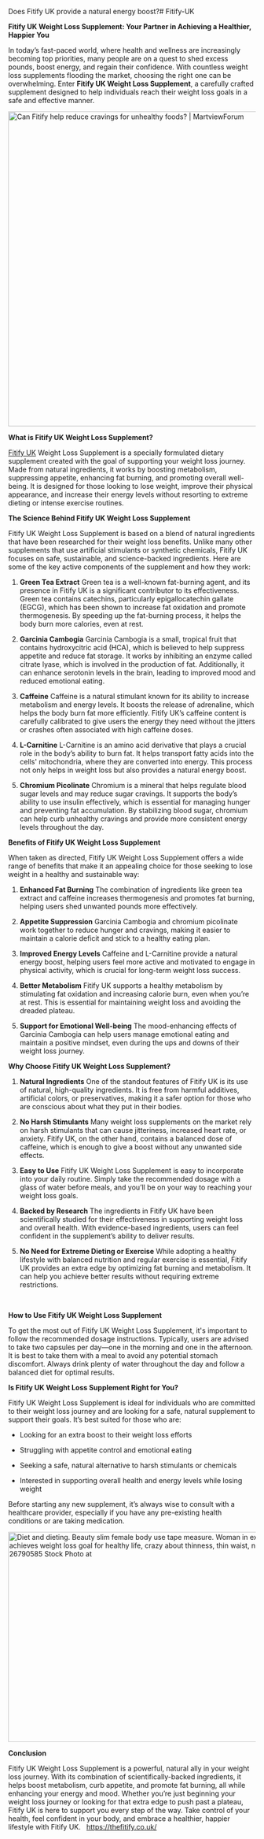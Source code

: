 Does Fitify UK provide a natural energy boost?# Fitify-UK

<div class="flex max-w-full flex-col grow">
<div class="min-h-8 text-message relative flex w-full flex-col items-end gap-2 text-start break-words whitespace-normal [.text-message+&amp;]:mt-5" dir="auto" data-message-author-role="assistant" data-message-id="047d3a59-674a-4ec1-9745-16b079e7165d" data-message-model-slug="gpt-4o-mini">
<div class="flex w-full flex-col gap-1 empty:hidden first:pt-[3px]">
<div class="markdown prose dark:prose-invert w-full break-words light">
<p class="" data-end="88" data-start="0"><strong data-end="88" data-start="0">Fitify UK Weight Loss Supplement: Your Partner in Achieving a Healthier, Happier You</strong></p>
<p class="" data-end="550" data-start="90">In today&rsquo;s fast-paced world, where health and wellness are increasingly becoming top priorities, many people are on a quest to shed excess pounds, boost energy, and regain their confidence. With countless weight loss supplements flooding the market, choosing the right one can be overwhelming. Enter <strong data-end="426" data-start="390">Fitify UK Weight Loss Supplement</strong>, a carefully crafted supplement designed to help individuals reach their weight loss goals in a safe and effective manner.</p>
<p class="" data-end="550" data-start="90"><img src="https://static.martview-forum.com/data/avatars/h/129/129344.jpg?1743233768" alt="Can Fitify help reduce cravings for unhealthy foods? | MartviewForum" width="640" height="640" /> </p>
<p class="" data-end="597" data-start="552"><strong data-end="597" data-start="552">What is Fitify UK Weight Loss Supplement?</strong></p>
<p class="" data-end="1065" data-start="599"><a href="https://thefitify.co.uk/">Fitify UK</a> Weight Loss Supplement is a specially formulated dietary supplement created with the goal of supporting your weight loss journey. Made from natural ingredients, it works by boosting metabolism, suppressing appetite, enhancing fat burning, and promoting overall well-being. It is designed for those looking to lose weight, improve their physical appearance, and increase their energy levels without resorting to extreme dieting or intense exercise routines.</p>
<p class="" data-end="1122" data-start="1067"><strong data-end="1122" data-start="1067">The Science Behind Fitify UK Weight Loss Supplement</strong></p>
<p class="" data-end="1494" data-start="1124">Fitify UK Weight Loss Supplement is based on a blend of natural ingredients that have been researched for their weight loss benefits. Unlike many other supplements that use artificial stimulants or synthetic chemicals, Fitify UK focuses on safe, sustainable, and science-backed ingredients. Here are some of the key active components of the supplement and how they work:</p>
<ol data-end="3344" data-start="1496">
<li class="" data-end="1891" data-start="1496">
<p class="" data-end="1891" data-start="1499"><strong data-end="1520" data-start="1499">Green Tea Extract</strong> Green tea is a well-known fat-burning agent, and its presence in Fitify UK is a significant contributor to its effectiveness. Green tea contains catechins, particularly epigallocatechin gallate (EGCG), which has been shown to increase fat oxidation and promote thermogenesis. By speeding up the fat-burning process, it helps the body burn more calories, even at rest.</p>
</li>
<li class="" data-end="2287" data-start="1893">
<p class="" data-end="2287" data-start="1896"><strong data-end="1917" data-start="1896">Garcinia Cambogia</strong> Garcinia Cambogia is a small, tropical fruit that contains hydroxycitric acid (HCA), which is believed to help suppress appetite and reduce fat storage. It works by inhibiting an enzyme called citrate lyase, which is involved in the production of fat. Additionally, it can enhance serotonin levels in the brain, leading to improved mood and reduced emotional eating.</p>
</li>
<li class="" data-end="2650" data-start="2289">
<p class="" data-end="2650" data-start="2292"><strong data-end="2304" data-start="2292">Caffeine</strong> Caffeine is a natural stimulant known for its ability to increase metabolism and energy levels. It boosts the release of adrenaline, which helps the body burn fat more efficiently. Fitify UK&rsquo;s caffeine content is carefully calibrated to give users the energy they need without the jitters or crashes often associated with high caffeine doses.</p>
</li>
<li class="" data-end="2958" data-start="2652">
<p class="" data-end="2958" data-start="2655"><strong data-end="2670" data-start="2655">L-Carnitine</strong> L-Carnitine is an amino acid derivative that plays a crucial role in the body&rsquo;s ability to burn fat. It helps transport fatty acids into the cells' mitochondria, where they are converted into energy. This process not only helps in weight loss but also provides a natural energy boost.</p>
</li>
<li class="" data-end="3344" data-start="2960">
<p class="" data-end="3344" data-start="2963"><strong data-end="2986" data-start="2963">Chromium Picolinate</strong> Chromium is a mineral that helps regulate blood sugar levels and may reduce sugar cravings. It supports the body&rsquo;s ability to use insulin effectively, which is essential for managing hunger and preventing fat accumulation. By stabilizing blood sugar, chromium can help curb unhealthy cravings and provide more consistent energy levels throughout the day.</p>
</li>
</ol>
<p class="" data-end="3394" data-start="3346"><strong data-end="3394" data-start="3346">Benefits of Fitify UK Weight Loss Supplement</strong></p>
<p class="" data-end="3584" data-start="3396">When taken as directed, Fitify UK Weight Loss Supplement offers a wide range of benefits that make it an appealing choice for those seeking to lose weight in a healthy and sustainable way:</p>
<ol data-end="4665" data-start="3586">
<li class="" data-end="3786" data-start="3586">
<p class="" data-end="3786" data-start="3589"><strong data-end="3613" data-start="3589">Enhanced Fat Burning</strong> The combination of ingredients like green tea extract and caffeine increases thermogenesis and promotes fat burning, helping users shed unwanted pounds more effectively.</p>
</li>
<li class="" data-end="3988" data-start="3788">
<p class="" data-end="3988" data-start="3791"><strong data-end="3815" data-start="3791">Appetite Suppression</strong> Garcinia Cambogia and chromium picolinate work together to reduce hunger and cravings, making it easier to maintain a calorie deficit and stick to a healthy eating plan.</p>
</li>
<li class="" data-end="4208" data-start="3990">
<p class="" data-end="4208" data-start="3993"><strong data-end="4019" data-start="3993">Improved Energy Levels</strong> Caffeine and L-Carnitine provide a natural energy boost, helping users feel more active and motivated to engage in physical activity, which is crucial for long-term weight loss success.</p>
</li>
<li class="" data-end="4441" data-start="4210">
<p class="" data-end="4441" data-start="4213"><strong data-end="4234" data-start="4213">Better Metabolism</strong> Fitify UK supports a healthy metabolism by stimulating fat oxidation and increasing calorie burn, even when you&rsquo;re at rest. This is essential for maintaining weight loss and avoiding the dreaded plateau.</p>
</li>
<li class="" data-end="4665" data-start="4443">
<p class="" data-end="4665" data-start="4446"><strong data-end="4482" data-start="4446">Support for Emotional Well-being</strong> The mood-enhancing effects of Garcinia Cambogia can help users manage emotional eating and maintain a positive mindset, even during the ups and downs of their weight loss journey.</p>
</li>
</ol>
<p class="" data-end="4715" data-start="4667"><strong data-end="4715" data-start="4667">Why Choose Fitify UK Weight Loss Supplement?</strong></p>
<ol data-end="6099" data-start="4717">
<li class="" data-end="4999" data-start="4717">
<p class="" data-end="4999" data-start="4720"><strong data-end="4743" data-start="4720">Natural Ingredients</strong> One of the standout features of Fitify UK is its use of natural, high-quality ingredients. It is free from harmful additives, artificial colors, or preservatives, making it a safer option for those who are conscious about what they put in their bodies.</p>
</li>
<li class="" data-end="5295" data-start="5001">
<p class="" data-end="5295" data-start="5004"><strong data-end="5027" data-start="5004">No Harsh Stimulants</strong> Many weight loss supplements on the market rely on harsh stimulants that can cause jitteriness, increased heart rate, or anxiety. Fitify UK, on the other hand, contains a balanced dose of caffeine, which is enough to give a boost without any unwanted side effects.</p>
</li>
<li class="" data-end="5532" data-start="5297">
<p class="" data-end="5532" data-start="5300"><strong data-end="5315" data-start="5300">Easy to Use</strong> Fitify UK Weight Loss Supplement is easy to incorporate into your daily routine. Simply take the recommended dosage with a glass of water before meals, and you&rsquo;ll be on your way to reaching your weight loss goals.</p>
</li>
<li class="" data-end="5800" data-start="5534">
<p class="" data-end="5800" data-start="5537"><strong data-end="5559" data-start="5537">Backed by Research</strong> The ingredients in Fitify UK have been scientifically studied for their effectiveness in supporting weight loss and overall health. With evidence-based ingredients, users can feel confident in the supplement&rsquo;s ability to deliver results.</p>
</li>
<li class="" data-end="6099" data-start="5802">
<p class="" data-end="6099" data-start="5805"><strong data-end="5848" data-start="5805">No Need for Extreme Dieting or Exercise</strong> While adopting a healthy lifestyle with balanced nutrition and regular exercise is essential, Fitify UK provides an extra edge by optimizing fat burning and metabolism. It can help you achieve better results without requiring extreme restrictions.</p>
<p class="" data-end="6099" data-start="5805">&nbsp;</p>
</li>
</ol>
<p class="" data-end="6148" data-start="6101"><strong data-end="6148" data-start="6101">How to Use Fitify UK Weight Loss Supplement</strong></p>
<p class="" data-end="6546" data-start="6150">To get the most out of Fitify UK Weight Loss Supplement, it's important to follow the recommended dosage instructions. Typically, users are advised to take two capsules per day&mdash;one in the morning and one in the afternoon. It is best to take them with a meal to avoid any potential stomach discomfort. Always drink plenty of water throughout the day and follow a balanced diet for optimal results.</p>
<p class="" data-end="6602" data-start="6548"><strong data-end="6602" data-start="6548">Is Fitify UK Weight Loss Supplement Right for You?</strong></p>
<p class="" data-end="6815" data-start="6604">Fitify UK Weight Loss Supplement is ideal for individuals who are committed to their weight loss journey and are looking for a safe, natural supplement to support their goals. It&rsquo;s best suited for those who are:</p>
<ul data-end="7081" data-start="6817">
<li class="" data-end="6874" data-start="6817">
<p class="" data-end="6874" data-start="6819">Looking for an extra boost to their weight loss efforts</p>
</li>
<li class="" data-end="6930" data-start="6875">
<p class="" data-end="6930" data-start="6877">Struggling with appetite control and emotional eating</p>
</li>
<li class="" data-end="7001" data-start="6931">
<p class="" data-end="7001" data-start="6933">Seeking a safe, natural alternative to harsh stimulants or chemicals</p>
</li>
<li class="" data-end="7081" data-start="7002">
<p class="" data-end="7081" data-start="7004">Interested in supporting overall health and energy levels while losing weight</p>
</li>
</ul>
<p class="" data-end="7258" data-start="7083">Before starting any new supplement, it&rsquo;s always wise to consult with a healthcare provider, especially if you have any pre-existing health conditions or are taking medication.</p>
<p class="" data-end="7258" data-start="7083"><img src="https://static.vecteezy.com/system/resources/previews/026/790/585/non_2x/diet-and-dieting-beauty-slim-female-body-use-tape-measure-woman-in-exercise-clothes-achieves-weight-loss-goal-for-healthy-life-crazy-about-thinness-thin-waist-nutritionist-fitness-photo.jpg" alt="Diet and dieting. Beauty slim female body use tape measure. Woman in  exercise clothes achieves weight loss goal for healthy life, crazy about  thinness, thin waist, nutritionist. Fitness 26790585 Stock Photo at" width="640" height="427" /> </p>
<p class="" data-end="7274" data-start="7260"><strong data-end="7274" data-start="7260">Conclusion</strong></p>
<p class="" data-end="7816" data-start="7276">Fitify UK Weight Loss Supplement is a powerful, natural ally in your weight loss journey. With its combination of scientifically-backed ingredients, it helps boost metabolism, curb appetite, and promote fat burning, all while enhancing your energy and mood. Whether you&rsquo;re just beginning your weight loss journey or looking for that extra edge to push past a plateau, Fitify UK is here to support you every step of the way. Take control of your health, feel confident in your body, and embrace a healthier, happier lifestyle with Fitify UK.&nbsp;&nbsp; <a href="https://thefitify.co.uk/">https://thefitify.co.uk/</a></p>
</div>
</div>
</div>
</div>
